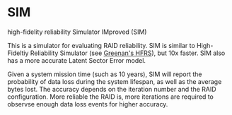 # SIM
high-fidelity reliability Simulator IMproved (SIM)

This is a simulator for evaluating RAID reliability.
SIM is similar to High-Fideltiy Reliability Simulator (see [Greenan's HFRS](http://www.kaymgee.com/Kevin_Greenan/Software.html)), but 10x faster.
SIM also has a more accurate Latent Sector Error model.

Given a system mission time (such as 10 years), SIM will report the probability of data loss during the system lifespan, as well as the average bytes lost. 
The accuracy depends on the iteration number and the RAID configuration.
More reliable the RAID is, more iterations are required to observse enough data loss events for higher accuracy.


